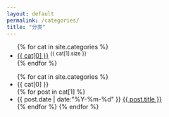 ```yaml
---
layout: default
permalink: /categories/
title: "分类"
---
```


<ul class="tags">
    {% for cat in site.categories %}
    <li>
        <a href="#{{ cat[0] }}">{{ cat[0] }}</a> <sup>{{ cat[1].size }}</sup>
    </li>
    {% endfor %}
</ul>

<ul class="listing">
    {% for cat in site.categories %}
    <li class="listing-seperator" id="{{ cat[0] }}">{{ cat[0] }}</li>
    {% for post in cat[1] %}
    <li class="listing-item">
        <time datetime="{{ post.date | date:"%Y-%m-%d" }}">{{ post.date | date:"%Y-%m-%d" }}</time>
        <a href="{{ post.url }}" title="{{ post.title }}">{{ post.title }}</a>
    </li>
    {% endfor %}
{% endfor %}
</ul>
